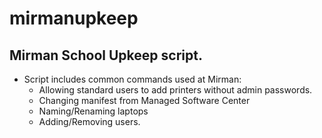 # mirmanupkeep
## Mirman School Upkeep script.
* Script includes common commands used at Mirman:
    * Allowing standard users to add printers without admin passwords.
    * Changing manifest from Managed Software Center
    * Naming/Renaming laptops
    * Adding/Removing users.